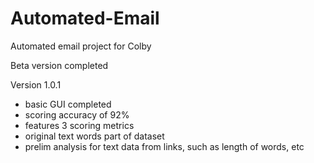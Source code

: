# Automated-Email
Automated email project for Colby

Beta version completed

Version 1.0.1

- basic GUI completed
- scoring accuracy of 92%
- features 3 scoring metrics
- original text words part of dataset
- prelim analysis for text data from links, such as length of words, etc
